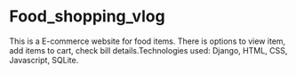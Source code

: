 # Food_shopping_vlog
This is a E-commerce website for food items. There is options to view item, add items to cart, check bill details.Technologies used: Django, HTML, CSS, Javascript, SQLite.
